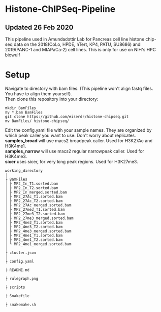 # Histone-ChIPSeq-Pipeline
## Updated 26 Feb 2020
This pipeline used in Amundadottir Lab for Pancreas cell line histone chip-seq data on the 2018(CoLo, HPDE, hTert, KP4, PATU, SU8686) and 2019(PANC-1 and MIAPaCa-2) cell lines. This is only for use on NIH's HPC biowulf

# Setup

Navigate to directory with bam files. (This pipeline won't align fastq files. You have to align them yourself).  
Then clone this repository into your directory:
    
    mkdir BamFiles
    mv *.bam BamFiles
    git clone https://github.com/eiserdr/histone-chipseq.git
    mv BamFiles/ histone-chipseq/

    
Edit the config.yaml file with your sample names. They are organized by which peak caller you want to use.  Don't worry about replicates.
**samples_broad** will use macs2 broadpeak caller. Used for H3K27Ac and H3K4me1.  
**samples_narrow** will use macs2 regular narrowpeak caller. Used for H3K4me3.  
**sicer** uses sicer, for very long peak regions. Used for H3K27me3.  

```
working_directory
│ 
├ BamFiles
│ ├ MP2_In_T1.sorted.bam
│ ├ MP2_In_T2.sorted.bam
│ ├ MP2_In_merged.sorted.bam
│ ├ MP2_27Ac_T1.sorted.bam
│ ├ MP2_27Ac_T2.sorted.bam
│ ├ MP2_27Ac_merged.sorted.bam
│ ├ MP2_27me3_T1.sorted.bam
│ ├ MP2_27me3_T2.sorted.bam
│ ├ MP2_27me3_merged.sorted.bam
│ ├ MP2_4me3_T1.sorted.bam
│ ├ MP2_4me3_T2.sorted.bam
│ ├ MP2_4me3_merged.sorted.bam
│ ├ MP2_4me1_T1.sorted.bam
│ ├ MP2_4me1_T2.sorted.bam
│ └ MP2_4me1_merged.sorted.bam
│
├ cluster.json
│
├ config.yaml

├ README.md

├ rulegraph.png

├ scripts

├ Snakefile

├ snakemake.sh



```
